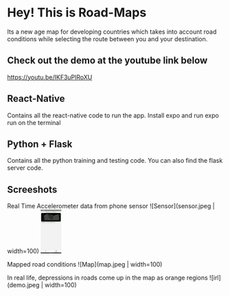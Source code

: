 # Hey! This is Road-Maps
Its a new age map for developing countries which takes into account road conditions while selecting the route between you and your destination.

## Check out the demo at the youtube link below
https://youtu.be/IKF3uPlRoXU

## React-Native
Contains all the react-native code to run the app.
Install expo and run expo run on the terminal

## Python + Flask
Contains all the python training and testing code.
You can also find the flask server code.

## Screeshots
Real Time Accelerometer data from phone sensor
![Sensor](sensor.jpeg | width=100)
<img src="sensor.jpeg" width="48">

Mapped road conditions
![Map](map.jpeg | width=100)

In real life, depressions in roads come up in the map as orange regions
![irl](demo.jpeg | width=100)
